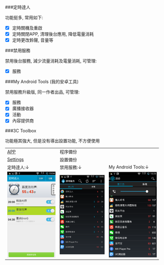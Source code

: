 ###定時逹人

功能挺多, 常用如下:

- [x] 定時關機及重啟
- [x] 定時關閉APP, 清理後台應用, 降低電量消耗
- [x] 定時更改鈴聲, 音量等

###禁用服務

禁用後台服務, 減少流量消耗及電量消耗, 可管理:

- [x] 服務

###My Android Tools (我的安卓工具)

禁用服務升級版, 同一作者出品, 可管理:

- [x] 服務
- [x] 廣播接收器
- [x] 活動
- [x] 內容提供商

###3C Toolbox

功能極其強大, 但是没有導出設置功能, 不方便使用

| | | |
| :-- | :-- | :-- |
| [APP](APP/) | 程序備份 |
| [Settings](Settings/) | 設置備份 |
| 定時逹人:↓ | 禁用服務:↓ | My Android Tools:↓ |
| <img width="260" src="img/1.png"> | <img width="260" src="img/2.png"> | <img width="260" src="img/3.png"> |